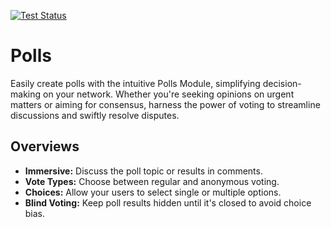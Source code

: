 [![Test Status](https://github.com/humhub/polls/actions/workflows/php-test-master.yml/badge.svg)](https://github.com/humhub/polls/actions/workflows/php-test-master.yml)

# Polls

Easily create polls with the intuitive Polls Module, simplifying decision-making on your network. Whether you're seeking opinions on urgent matters or aiming for consensus, harness the power of voting to streamline discussions and swiftly resolve disputes.

## Overviews

- **Immersive:** Discuss the poll topic or results in comments.
- **Vote Types:** Choose between regular and anonymous voting.
- **Choices:** Allow your users to select single or multiple options.
- **Blind Voting:** Keep poll results hidden until it's closed to avoid choice bias.
